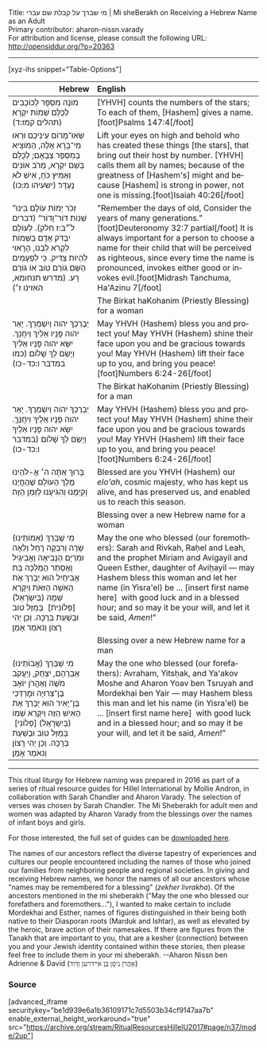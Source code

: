 <html>
<head></head>
<body>
Title: מי שברך על קבלת שם עברי | Mi sheBerakh on Receiving a Hebrew Name as an Adult<br />
Primary contributor: aharon-nissn.varady<br />
For attribution and license, please consult the following URL: <a href="http://opensiddur.org/?p=20363">http://opensiddur.org/?p=20363</a>
<p />
<hr />

[xyz-ihs snippet="Table-Options"]<table style="margin-left: auto; margin-right: auto;" class="draggable">
<thead><tr><th id="x" style="text-align: right;">Hebrew</th><th style="text-align: left;">English</th></tr></thead>
<tbody>
<tr><td style="vertical-align:top;">
<div class="liturgy" lang="he">
מוֹנֶה מִסְפָּר לַכּוֹכָבִים
לְכֻלָּם שֵׁמוֹת יִקְרָא׃ <span class="citation">(תהלים קמז:ד)</span>
</span></div></td>

<td style="vertical-align:top;">
<div class="english" lang="en">
[YHVH] counts the numbers of the stars; 
To each of them, [Hashem] gives a name.[foot]Psalms 147:4[/foot]
</div></td></tr>


<tr><td style="vertical-align:top;">
<div class="liturgy" lang="he">
שְׂאוּ־מָרוֹם עֵינֵיכֶם 
וּרְאוּ מִי־בָרָא אֵלֶּה,‏
הַמּוֹצִיא בְמִסְפָּר צְבָאָם;‏
לְכֻלָּם בְּשֵׁם יִקְרָא,‏
מֵרֹב אוֹנִים 
וְאַמִּיץ כֹּחַ,‏
אִישׁ לֹא נֶעְדָּר׃ <span class="citation">(ישעיהו מ:כו)</span>
</span></div></td>
 
<td style="vertical-align:top;">
<div class="english" lang="en">
Lift your eyes on high 
and behold who has created these things [the stars],
that bring out their host by number. 
[YHVH] calls them all by names; 
because of the greatness of [Hashem's] might 
and because [Hashem] is strong in power, 
not one is missing.[foot]Isaiah 40:26[/foot]
</div></td></tr>


<tr><td style="vertical-align:top;">
<div class="liturgy" lang="he">
”זְכֹר יְמוֹת עוֹלָם 
בִּינוּ שְׁנוֹת דּוֹר־וָדוֹר“ <span class="citation">(דברים ל״ב:ז חלק)</span>.‏
לְעוֹלָם יִבְדֹּק אָדָם 
בַּשֵּׁמוֹת לִקְרֹא לִבְנוֹ,‏
הָרָאוּי לִהְיוֹת צַדִּיק.‏
כִּי לִפְעָמִים הַשֵּׁם 
גּוֹרֵם טוֹב 
אוֹ גּוֹרֵם רָע.‏ <span class="citation">(מדרש תנחומא, האזינו ז׳)</span>
</span></div></td>
 
<td style="vertical-align:top;">
<div class="english" lang="en">
"Remember the days of old, 
Consider the years of many generations."[foot]Deuteronomy 32:7 partial[/foot]
It is always important for a person
 to choose a name for their child
that will be perceived as righteous, 
since every time the name is pronounced, 
invokes either good
or invokes evil.[foot]Midrash Tanchuma, Ha'Azinu 7[/foot]
</div></td></tr>


<tr><td style="vertical-align:top;">
<div class="liturgy" lang="he">

</span></div></td>
 
<td style="vertical-align:top;">
<div class="english" lang="en">
The Birkat haKohanim (Priestly Blessing) for a woman
</div></td></tr>


<tr><td style="vertical-align:top;">
<div class="liturgy" lang="he">
יְבָרְכֵךְ יהוה וְיִשְׁמְרֵךְ.
יָאֵר יהוה פָּנָיו אֵלַיִךְ וְיִחָנֵּךְ.
יִשָּׂא יהוה פָּנָיו אֵלַיִךְ וְיָשֵׂם לָךְ שָׁלוֹם׃ <span class="citation">(כמו במדבר ו:כד-כו)</span>
</span></div></td>
 
<td style="vertical-align:top;">
<div class="english" lang="en">
May YHVH (Hashem) bless you and protect you!
May YHVH (Hashem) shine their face upon you and be gracious towards you!
May YHVH (Hashem) lift their face up to you, and bring you peace![foot]Numbers 6:24-26[/foot]
</div></td></tr>


<tr><td style="vertical-align:top;">
<div class="liturgy" lang="he">

</span></div></td>
 
<td style="vertical-align:top;">
<div class="english" lang="en">
The Birkat haKohanim (Priestly Blessing) for a man
</div></td></tr>


<tr><td style="vertical-align:top;">
<div class="liturgy" lang="he">
יְבָרֶכְךָ יהוה וְיִשְׁמְרֶךָ. 
יָאֵר יהוה פָּנָיו אֵלֶיךָ וִיחֻנֶּךָּ. 
יִשָּׂא יהוה פָּנָיו אֵלֶיךָ וְיָשֵׂם לְךָ שָׁלוֹם׃ <span class="citation">(במדבר ו:כד-כו)</span>
</span></div></td>
 
<td style="vertical-align:top;">
<div class="english" lang="en">
May YHVH (Hashem) bless you and protect you!
May YHVH (Hashem) shine their face upon you and be gracious towards you!
May YHVH (Hashem) lift their face up to you, and bring you peace![foot]Numbers 6:24-26[/foot]
</div></td></tr>


<tr><td style="vertical-align:top;">
<div class="liturgy" lang="he">
בָּרוּךְ אַתָּה 
ה׳ אֱ-לֹהֵינוּ 
מֶלֶךְ הָעוֹלָם 
שֶׁהֶחֱיָנוּ 
וְקִיְּמָנוּ
וְהִגִּיעָנוּ 
לַזְּמַן הַזֶּה׃
</span></div></td>
 
<td style="vertical-align:top;">
<div class="english" lang="en">
Blessed are you
YHVH (Hashem) our <em>elo'ah</em>, 
cosmic majesty, 
who has kept us alive, 
and has preserved us, 
and enabled us 
to reach this season.
</div></td></tr>


<tr><td style="vertical-align:top;">
<div class="liturgy" lang="he">

</span></div></td>
 
<td style="vertical-align:top;">
<div class="english" lang="en">
Blessing over a new Hebrew name for a woman
</div></td></tr>


<tr><td style="vertical-align:top;">
<div class="liturgy" lang="he">
מִי שֶׁבֵּרַךְ (אִמּוֹתֵינוּ) 
שָׂרָה וְרִבְקָה
רָחֵל וְלֵאָה
וּמִרְיָם הַנְּבִיאָה 
וַאֲבִיגַיִל
וְאֶסְתֵּר הַמַּלְכָּה בַּת אֲבִיחַיִל
הוּא יְבָרֵךְ אֶת הַאִשָׁה הַזּאֹת
וְיִקָּרֵא שְׁמָהּ (בְּיִשְׂרָאֵל) [פְּלוֹנִית]&nbsp;
בְּמַזַּל טוֹב וּבְשַׁעַת בְּרָכָה. 
וְכֵן יְהִי רָצוֹן 
וְנאֹמַר אָמֵן׃
</span></div></td>
 
<td style="vertical-align:top;">
<div class="english" lang="en">
May the one who blessed (our foremothers):
Sarah and Rivkah, 
Raḥel and Leah, 
and the prophet Miriam 
and Avigayil 
and Queen Esther, daughter of Aviḥayil — 
may Hashem bless this woman 
and let her name (in Yisra'el) be ... [insert first name here]&nbsp;
with good luck and in a blessed hour; 
and so may it be your will, 
and let it be said, <em>Amen</em>!”
</div></td></tr>


<tr><td style="vertical-align:top;">
<div class="liturgy" lang="he">

</span></div></td>
 
<td style="vertical-align:top;">
<div class="english" lang="en">
Blessing over a new Hebrew name for a man
</div></td></tr>


<tr><td style="vertical-align:top;">
<div class="liturgy" lang="he">
מִי שֶׁבֵּרַךְ (אֲבוֹתֵינוּ) 
אַבְרָהָם, יִצְחָק, וְיַעֲקֹב
מֹשֶׁה וְאַהֲרֹן 
יוֹאָב בֶּן־צְרוּיָה
וּמׇרְדְּכַי בֶּן־יָאִיר 
הוּא יְבָרֵךְ אֶת הַאִישׁ הַזֶּה
וְיִקָּרֵא שְׁמוֹ (בְּיִשְׂרָאֵל) [פְּלוֹנִי]&nbsp;
בְּמַזַּל טוֹב וּבְשַׁעַת בְּרָכָה. 
וְכֵן יְהִי רָצוֹן 
וְנאֹמַר אָמֵן׃
</span></div></td>
 
<td style="vertical-align:top;">
<div class="english" lang="en">
May the one who blessed (our forefathers):
Avraham, Yitsḥak, and Ya'akov 
Moshe and Aharon
Yoav ben Tsruyah
and Mordekhai ben Yair — 
may Hashem bless this man 
and let his name (in Yisra'el) be ... [insert first name here]&nbsp;
with good luck and in a blessed hour; 
and so may it be your will, 
and let it be said, <em>Amen</em>!”
</div></td></tr>
</tbody></table>

<hr />

This ritual liturgy for Hebrew naming was prepared in 2016 as part of a series of ritual resource guides for Hillel International by Mollie Andron, in collaboration with Sarah Chandler and Aharon Varady. The selection of verses was chosen by Sarah Chandler. The Mi Sheberakh for adult men and women was adapted by Aharon Varady from the blessings over the names of infant boys and girls. 

For those interested, the full set of guides can be <a href="https://opensiddur.org/wp-content/uploads/2018/06/Ritual-Resources-Hillel-U.-2017.zip">downloaded here</a>.

The names of our ancestors reflect the diverse tapestry of experiences and cultures our people encountered including the names of those who joined our families from neighboring people and regional societies. In giving and receiving Hebrew names, we honor the names of all our ancestors whose "names may be remembered for a blessing" (<em>zekher livrakha</em>). Of the ancestors mentioned in the mi sheberakh ("May the one who blessed our forefathers and foremothers..."), I wanted to make certain to include Mordekhai and Esther, names of figures distinguished in their being both native to their Diasporan roots (Marduk and Ishtar), as well as elevated by the heroic, brave action of their namesakes. If there are figures from the Tanakh that are important to you, that are a kesher (connection) between you and your Jewish identity contained within these stories, then please feel free to include them in your mi sheberakh. --Aharon Nissn ben Adrienne & David (<span style="font-family: 'SBL-Hebrew';">ﬡַﬣֲﬧֹן נִיסָן בֶּן אײﬢﬧען וְﬢַוִﬢ</span>)

<h3>Source</h3>

[advanced_iframe securitykey="be1d939e6a1b36109171c7d5503b34cf9147aa7b" enable_external_height_workaround="true" src="https://archive.org/stream/RitualResourcesHillelU2017#page/n37/mode/2up"]

</body>
</html>